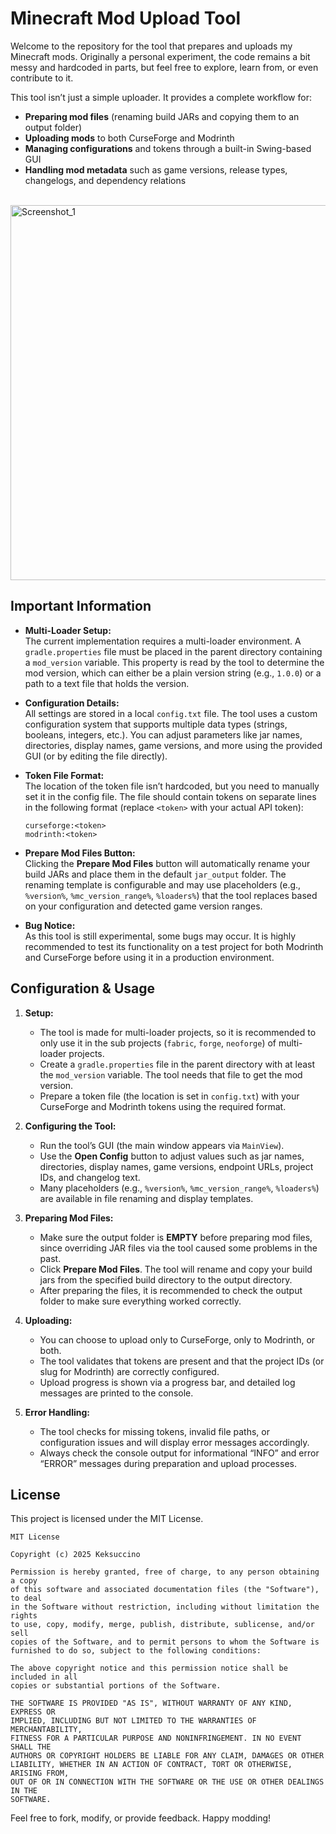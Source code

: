 # Minecraft Mod Upload Tool

Welcome to the repository for the tool that prepares and uploads my Minecraft mods. Originally a personal experiment, the code remains a bit messy and hardcoded in parts, but feel free to explore, learn from, or even contribute to it.

This tool isn’t just a simple uploader. It provides a complete workflow for:
- **Preparing mod files** (renaming build JARs and copying them to an output folder)  
- **Uploading mods** to both CurseForge and Modrinth  
- **Managing configurations** and tokens through a built-in Swing-based GUI  
- **Handling mod metadata** such as game versions, release types, changelogs, and dependency relations

<br>
<img width="600" alt="Screenshot_1" src="https://github.com/user-attachments/assets/4d642cb2-3e7e-4e2e-b1ad-0ee8be364fd8" />

## Important Information

- **Multi-Loader Setup:**  
  The current implementation requires a multi-loader environment. A `gradle.properties` file must be placed in the parent directory containing a `mod_version` variable. This property is read by the tool to determine the mod version, which can either be a plain version string (e.g., `1.0.0`) or a path to a text file that holds the version.

- **Configuration Details:**  
  All settings are stored in a local `config.txt` file. The tool uses a custom configuration system that supports multiple data types (strings, booleans, integers, etc.). You can adjust parameters like jar names, directories, display names, game versions, and more using the provided GUI (or by editing the file directly).

- **Token File Format:**  
  The location of the token file isn’t hardcoded, but you need to manually set it in the config file. The file should contain tokens on separate lines in the following format (replace `<token>` with your actual API token):
  ```
  curseforge:<token>
  modrinth:<token>
  ```

- **Prepare Mod Files Button:**  
  Clicking the **Prepare Mod Files** button will automatically rename your build JARs and place them in the default `jar_output` folder. The renaming template is configurable and may use placeholders (e.g., `%version%`, `%mc_version_range%`, `%loaders%`) that the tool replaces based on your configuration and detected game version ranges.

- **Bug Notice:**  
  As this tool is still experimental, some bugs may occur. It is highly recommended to test its functionality on a test project for both Modrinth and CurseForge before using it in a production environment.

## Configuration & Usage

1. **Setup:**
   - The tool is made for multi-loader projects, so it is recommended to only use it in the sub projects (`fabric`, `forge`, `neoforge`) of multi-loader projects.
   - Create a `gradle.properties` file in the parent directory with at least the `mod_version` variable. The tool needs that file to get the mod version.
   - Prepare a token file (the location is set in `config.txt`) with your CurseForge and Modrinth tokens using the required format.

2. **Configuring the Tool:**
   - Run the tool’s GUI (the main window appears via `MainView`).
   - Use the **Open Config** button to adjust values such as jar names, directories, display names, game versions, endpoint URLs, project IDs, and changelog text.
   - Many placeholders (e.g., `%version%`, `%mc_version_range%`, `%loaders%`) are available in file renaming and display templates.

3. **Preparing Mod Files:**
   - Make sure the output folder is **EMPTY** before preparing mod files, since overriding JAR files via the tool caused some problems in the past.
   - Click **Prepare Mod Files**. The tool will rename and copy your build jars from the specified build directory to the output directory.
   - After preparing the files, it is recommended to check the output folder to make sure everything worked correctly.

4. **Uploading:**
   - You can choose to upload only to CurseForge, only to Modrinth, or both.  
   - The tool validates that tokens are present and that the project IDs (or slug for Modrinth) are correctly configured.
   - Upload progress is shown via a progress bar, and detailed log messages are printed to the console.

5. **Error Handling:**
   - The tool checks for missing tokens, invalid file paths, or configuration issues and will display error messages accordingly.
   - Always check the console output for informational “INFO” and error “ERROR” messages during preparation and upload processes.

## License

This project is licensed under the MIT License.

```
MIT License

Copyright (c) 2025 Keksuccino

Permission is hereby granted, free of charge, to any person obtaining a copy
of this software and associated documentation files (the "Software"), to deal
in the Software without restriction, including without limitation the rights
to use, copy, modify, merge, publish, distribute, sublicense, and/or sell
copies of the Software, and to permit persons to whom the Software is
furnished to do so, subject to the following conditions:

The above copyright notice and this permission notice shall be included in all
copies or substantial portions of the Software.

THE SOFTWARE IS PROVIDED "AS IS", WITHOUT WARRANTY OF ANY KIND, EXPRESS OR
IMPLIED, INCLUDING BUT NOT LIMITED TO THE WARRANTIES OF MERCHANTABILITY,
FITNESS FOR A PARTICULAR PURPOSE AND NONINFRINGEMENT. IN NO EVENT SHALL THE
AUTHORS OR COPYRIGHT HOLDERS BE LIABLE FOR ANY CLAIM, DAMAGES OR OTHER
LIABILITY, WHETHER IN AN ACTION OF CONTRACT, TORT OR OTHERWISE, ARISING FROM,
OUT OF OR IN CONNECTION WITH THE SOFTWARE OR THE USE OR OTHER DEALINGS IN THE
SOFTWARE.
```

Feel free to fork, modify, or provide feedback. Happy modding!

